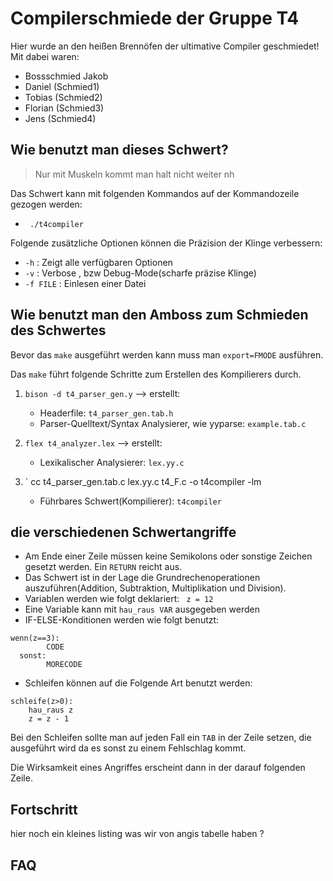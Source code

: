 # Compilerschmiede der Gruppe T4

Hier wurde an den heißen Brennöfen der ultimative Compiler geschmiedet!  
Mit dabei waren:
* Bossschmied Jakob
* Daniel (Schmied1)  
* Tobias (Schmied2)  
* Florian (Schmied3)  
* Jens (Schmied4)  


## Wie benutzt man dieses Schwert?

> Nur mit Muskeln kommt man halt nicht weiter nh

Das Schwert kann mit folgenden Kommandos auf der Kommandozeile gezogen werden:
- ` ./t4compiler`

Folgende zusätzliche Optionen können die Präzision der Klinge verbessern:
- `-h` : Zeigt alle verfügbaren Optionen
- `-v` : Verbose , bzw Debug-Mode(scharfe präzise Klinge)
- `-f FILE` : Einlesen einer Datei 


## Wie benutzt man den Amboss zum Schmieden des Schwertes
Bevor das `make` ausgeführt werden kann muss man `export=FMODE` ausführen.

Das `make` führt folgende Schritte zum Erstellen des Kompilierers durch.

1. `bison -d t4_parser_gen.y` --> erstellt:
    - Headerfile: `t4_parser_gen.tab.h`
    - Parser-Quelltext/Syntax Analysierer, wie yyparse: `example.tab.c`

2. `flex t4_analyzer.lex`  --> erstellt:
     - Lexikalischer Analysierer: `lex.yy.c`
       
3. `	cc t4_parser_gen.tab.c lex.yy.c t4_F.c -o t4compiler -lm
      - Führbares Schwert(Kompilierer): `t4compiler` 

## die verschiedenen Schwertangriffe
- Am Ende einer Zeile müssen keine Semikolons oder sonstige Zeichen gesetzt werden. Ein `RETURN` reicht aus.
- Das Schwert ist in der Lage die Grundrechenoperationen auszuführen(Addition, Subtraktion, Multiplikation und Division).
- Variablen werden wie folgt deklariert: ` z = 12`
- Eine Variable kann mit `hau_raus VAR` ausgegeben werden
- IF-ELSE-Konditionen werden wie folgt benutzt: 	
```
wenn(z==3):
		CODE
  sonst:
		MORECODE	
```

- Schleifen können auf die Folgende Art benutzt werden:

```
schleife(z>0):
	hau_raus z
	z = z - 1

```
Bei den Schleifen sollte man auf jeden Fall ein `TAB`  in der Zeile setzen, die ausgeführt wird  da es sonst zu einem Fehlschlag kommt.

Die Wirksamkeit eines Angriffes erscheint dann in der darauf folgenden Zeile.
## Fortschritt
hier noch ein kleines listing was wir von angis tabelle haben ? 

## FAQ


